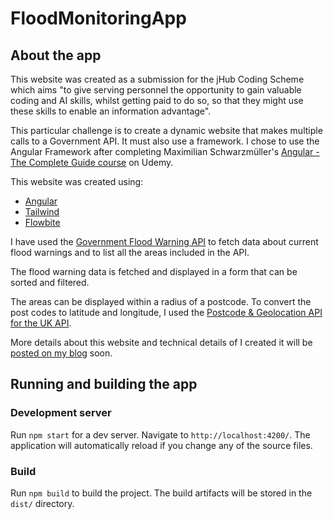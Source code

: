# FloodMonitoringApp

## About the app

This website was created as a submission for the jHub Coding Scheme which aims "to give serving personnel the opportunity to gain valuable coding and AI skills, whilst getting paid to do so, so that they might use these skills to enable an information advantage".

This particular challenge is to create a dynamic website that makes multiple calls to a Government API. It must also use a framework. I chose to use the Angular Framework after completing Maximilian Schwarzmüller's [Angular - The Complete Guide course](https://www.udemy.com/course/the-complete-guide-to-angular-2) on Udemy.

This website was created using:
- [Angular](https://angular.dev)
- [Tailwind](https://tailwindcss.com)
- [Flowbite](https://flowbite.com)

I have used the [Government Flood Warning API](https://environment.data.gov.uk/flood-monitoring/doc/reference) to fetch data about current flood warnings and to list all the areas included in the API.

The flood warning data is fetched and displayed in a form that can be sorted and filtered.

The areas can be displayed within a radius of a postcode. To convert the post codes to latitude and longitude, I used the [Postcode & Geolocation API for the UK API](https://api.postcodes.io).

More details about this website and technical details of I created it will be [posted on my blog](https://alan-henry.co.uk/blog) soon.

## Running and building the app

### Development server

Run `npm start` for a dev server. Navigate to `http://localhost:4200/`. The application will automatically reload if you change any of the source files.

### Build

Run `npm build` to build the project. The build artifacts will be stored in the `dist/` directory.

<!-- ## Running unit tests

Run `ng test` to execute the unit tests via [Karma](https://karma-runner.github.io). -->

<!-- ## Running end-to-end tests

Run `ng e2e` to execute the end-to-end tests via a platform of your choice. To use this command, you need to first add a package that implements end-to-end testing capabilities. -->

